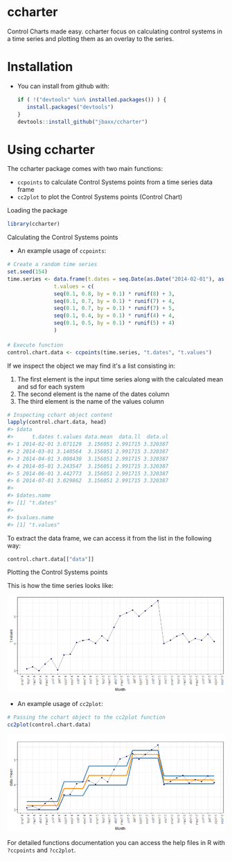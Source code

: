 
ccharter
========

Control Charts made easy. ccharter focus on calculating control systems in a time series and plotting them as an overlay to the series.

Installation
============

-   You can install from github with:

    ``` r
    if ( !("devtools" %in% installed.packages()) ) {
       install.packages("devtools")
    }
    devtools::install_github("jbaxx/ccharter")
    ```

Using ccharter
==============

The ccharter package comes with two main functions:

-   `ccpoints` to calculate Control Systems points from a time series data frame
-   `cc2plot` to plot the Control Systems points (Control Chart)

Loading the package

``` r
library(ccharter)
```

Calculating the Control Systems points

-   An example usage of `ccpoints`:

``` r
# Create a random time series
set.seed(154)
time.series <- data.frame(t.dates = seq.Date(as.Date("2014-02-01"), as.Date("2016-08-01"), "month"),
               t.values = c(
               seq(0.1, 0.8, by = 0.1) * runif(8) + 3,
               seq(0.1, 0.7, by = 0.1) * runif(7) + 4,
               seq(0.1, 0.7, by = 0.1) * runif(7) + 5,
               seq(0.1, 0.4, by = 0.1) * runif(4) + 4,
               seq(0.1, 0.5, by = 0.1) * runif(5) + 4)
               )

# Execute function
control.chart.data <- ccpoints(time.series, "t.dates", "t.values")
```

If we inspect the object we may find it's a list consisting in:

1.  The first element is the input time series along with the calculated mean and sd for each system
2.  The second element is the name of the dates column
3.  The third element is the name of the values column

``` r
# Inspecting cchart object content
lapply(control.chart.data, head)
#> $data
#>      t.dates t.values data.mean  data.ll  data.ul
#> 1 2014-02-01 3.071129  3.156051 2.991715 3.320387
#> 2 2014-03-01 3.140564  3.156051 2.991715 3.320387
#> 3 2014-04-01 3.008430  3.156051 2.991715 3.320387
#> 4 2014-05-01 3.243547  3.156051 2.991715 3.320387
#> 5 2014-06-01 3.442773  3.156051 2.991715 3.320387
#> 6 2014-07-01 3.029862  3.156051 2.991715 3.320387
#> 
#> $dates.name
#> [1] "t.dates"
#> 
#> $values.name
#> [1] "t.values"
```

To extract the data frame, we can access it from the list in the following way:

``` r
control.chart.data[["data"]]
```

Plotting the Control Systems points

This is how the time series looks like:

![](README-unnamed-chunk-6-1.png)

-   An example usage of `cc2plot`:

``` r
# Passing the cchart object to the cc2plot function
cc2plot(control.chart.data)
```

![](README-example-1.png)

For detailed functions documentation you can access the help files in R with `?ccpoints` and `?cc2plot`.
